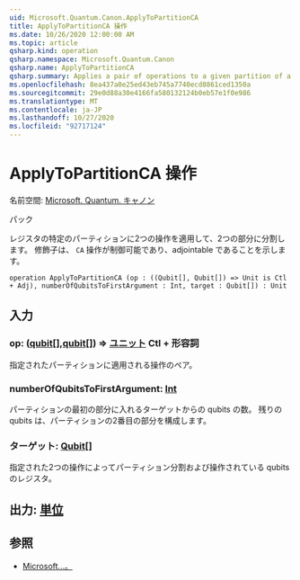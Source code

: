 ```yaml
---
uid: Microsoft.Quantum.Canon.ApplyToPartitionCA
title: ApplyToPartitionCA 操作
ms.date: 10/26/2020 12:00:00 AM
ms.topic: article
qsharp.kind: operation
qsharp.namespace: Microsoft.Quantum.Canon
qsharp.name: ApplyToPartitionCA
qsharp.summary: Applies a pair of operations to a given partition of a register into two parts. The modifier `CA` indicates that the operation is controllable and adjointable.
ms.openlocfilehash: 8ea437a0e25ed43eb745a7740ecd8861ced1350a
ms.sourcegitcommit: 29e0d88a30e4166fa580132124b0eb57e1f0e986
ms.translationtype: MT
ms.contentlocale: ja-JP
ms.lasthandoff: 10/27/2020
ms.locfileid: "92717124"
---
```

# <a name="applytopartitionca-operation"></a>ApplyToPartitionCA 操作

名前空間: [Microsoft. Quantum. キャノン](xref:Microsoft.Quantum.Canon)

パック [](https://nuget.org/packages/)


レジスタの特定のパーティションに2つの操作を適用して、2つの部分に分割します。
修飾子は、 `CA` 操作が制御可能であり、adjointable であることを示します。

```qsharp
operation ApplyToPartitionCA (op : ((Qubit[], Qubit[]) => Unit is Ctl + Adj), numberOfQubitsToFirstArgument : Int, target : Qubit[]) : Unit
```


## <a name="input"></a>入力

### <a name="op--qubitqubit--unit-ctl--adj"></a>op: ([qubit](xref:microsoft.quantum.lang-ref.qubit)[],[qubit](xref:microsoft.quantum.lang-ref.qubit)[]) => [ユニット](xref:microsoft.quantum.lang-ref.unit) Ctl + 形容詞

指定されたパーティションに適用される操作のペア。


### <a name="numberofqubitstofirstargument--int"></a>numberOfQubitsToFirstArgument: [Int](xref:microsoft.quantum.lang-ref.int)

パーティションの最初の部分に入れるターゲットからの qubits の数。
残りの qubits は、パーティションの2番目の部分を構成します。


### <a name="target--qubit"></a>ターゲット: [Qubit](xref:microsoft.quantum.lang-ref.qubit)[]

指定された2つの操作によってパーティション分割および操作されている qubits のレジスタ。



## <a name="output--unit"></a>出力: [単位](xref:microsoft.quantum.lang-ref.unit)



## <a name="see-also"></a>参照

- [Microsoft...。](xref:Microsoft.Quantum.Canon.ApplyToPartition)